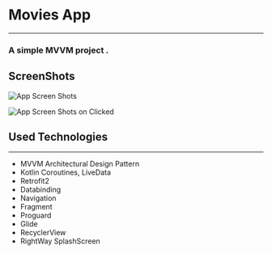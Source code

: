 # Movies App

------

### A simple MVVM project .  

## ScreenShots

![App Screen Shots](https://github.com/cengiztoru/Movies---MVVM-Kotlin/tree/master/screenshots/app.png)

![App Screen Shots on Clicked](https://github.com/cengiztoru/Movies---MVVM-Kotlin/tree/master/screenshots/onclick.png)



## Used Technologies

------

* MVVM Architectural Design Pattern
* Kotlin Coroutines, LiveData
* Retrofit2
* Databinding
* Navigation
* Fragment
* Proguard
* Glide
* RecyclerView
* RightWay SplashScreen